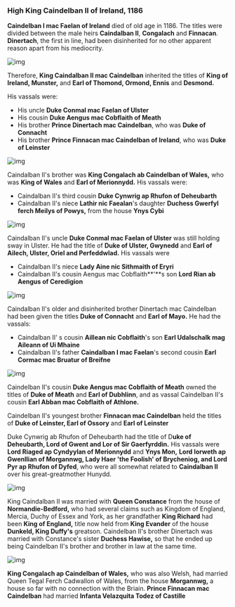 ### High King Caindelban II of Ireland, 1186

**Caindelban I mac Faelan of Ireland** died of old age in 1186. The titles were divided between the male heirs **Caindalban II**, **Congalach** and **Finnacan**. **Dinertach**, the first in line, had been disinherited for no other apparent reason apart from his mediocrity.

![img](11-King-Caidelban-II-1186/sons1.jpg)

Therefore, **King Caindalban II mac Caindelban** inherited the titles of **King of Ireland, Munster,** and **Earl of Thomond, Ormond, Ennis** and **Desmond.**

His vassals were:
- His uncle **Duke Conmal mac Faelan of Ulster**
- His cousin **Duke Aengus mac Cobflaith of Meath**
- His brother **Prince Dinertach mac Caindelban**, who was **Duke of Connacht**
- His brother **Prince Finnacan mac Caindelban of Ireland**, who was **Duke of Leinster**

![img](11-King-Caidelban-II-1186/map1.jpg)

Caindalban II's brother was **King Congalach ab Caindelban of Wales,** who was **King of Wales** and **Earl of Merionnydd.** His vassals were:

- Caindalban II's third cousin **Duke Cynwrig ap Rhufon of Deheubarth**
- Caindalban II's niece **Lathir nic Faealan**'s daughter **Duchess Gwerfyl ferch Meilys of Powys,** from the house **Ynys Cybi**

![img](11-King-Caidelban-II-1186/map2.jpg)

Caindalban II's uncle **Duke Conmal mac Faelan of Ulster** was still holding sway in Ulster. He had the title of **Duke of Ulster, Gwynedd** and **Earl of Ailech, Ulster, Oriel and Perfeddwlad.** His vassals were 

- Caindalban II's niece **Lady Aine nic Sithmaith of Eryri**
- Caindalban II's cousin Aengus mac Cobflaith**'**s son **Lord Rian ab Aengus of Ceredigion**

![img](11-King-Caidelban-II-1186/map3.jpg)

Caindalban II's older and disinherited brother Dinertach mac Caindelban had been given the titles **Duke of Connacht** and **Earl of Mayo.** He had the vassals:

- Caindalban II' s cousin **Aillean nic Cobflaith**'s son **Earl Udalschalk mag Aileann of Ui Mhaine**
- Caindalban II's father **Caindalban I mac Faelan**'s second cousin **Earl Cormac mac Bruatur of Breifne**

![img](11-King-Caidelban-II-1186/map4.jpg)

Caindelban II's cousin **Duke Aengus mac Cobflaith of Meath** owned the titles of **Duke of Meath** and **Earl of Dubhlinn**, and as vassal Caindelban II's cousin **Earl Abban mac Cobflaith of Athlone.**

Caindelban II's youngest brother **Finnacan mac Caindelban** held the titles of **Duke of Leinster, Earl of Ossory** and **Earl of Leinster**

Duke Cynwrig ab Rhufon of Deheubarth had the title of D**uke of Deheubarth, Lord of Gwent and Lor of Sir Gaerfyrddin.** His vassals were **Lord Riaged ap Cyndyylan of Merionnydd** and **Ynys Mon,** **Lord Iorweth ap Gwenllian of Morgannwg, Lady Haer 'the Foolish' of Brycheniog, and Lord Pyr ap Rhufon of Dyfed**, who were all somewhat related to **Caindalban II** over his great-greatmother Hunydd. 

![img](11-King-Caidelban-II-1186/map5.jpg)

King Caindalban II was married with **Queen Constance** from the house of **Normandie-Bedford,** who had several claims such as Kingdom of England, Mercia, Duchy of Essex and York, as her grandfather **King Richard** had been **King of England,** title now held from **King Evander** of the house **Dunkeld, King Duffy's** greatson. Caindelban II's brother Dinertach was married with Constance's sister **Duchess Hawise,** so that he ended up being Caindelban II's brother and brother in law at the same time.

![img](11-King-Caidelban-II-1186/din1.jpg)

**King Congalach ap Caindelban of Wales,** who was also Welsh, had married Queen Tegal Ferch Cadwallon of Wales, from the house **Morgannwg,** a house so far with no connection with the Briain. **Prince Finnacan mac Caindelban** had married **Infanta Velazquita Todez of Castille**
